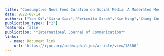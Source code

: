 ```yaml
---
title: "Consumptive News Feed Curation on Social Media: A Moderated Mediation Model of News Interest, Affordance Utilization, and Friending"
date: 2022-08-14
authors: ["Yan Su","Xizhu Xiao","Porismita Borah","Xin Hong","Chang Sun"]
publication_types: ["2"]
featured: false
publication: "*International Journal of Communication*"
links:
  - name: Document link
    url: 'https://ijoc.org/index.php/ijoc/article/view/18306'
---
```

